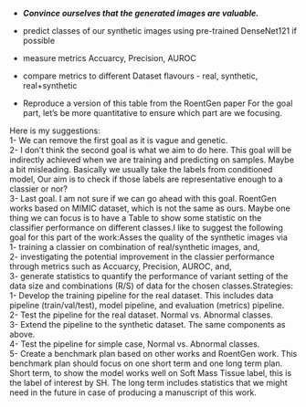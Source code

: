 -   _**Convince ourselves that the generated images are valuable.**_
    
-   predict classes of our synthetic images using pre-trained DenseNet121 if possible
    
-   measure metrics Accuarcy, Precision, AUROC
    
-   compare metrics to different Dataset flavours - real, synthetic, real+synthetic
    
-   Reproduce a version of this table from the RoentGen paper
    For the goal part, let’s be more quantitative to ensure which part are we focusing.  

Here is my suggestions:  
1- We can remove the first goal as it is vague and genetic.  
2- I don’t think the second goal is what we aim to do here. This goal will be indirectly achieved when we are training and predicting on samples. Maybe a bit misleading. Basically we usually take the labels from conditioned model, Our aim is to check if those labels are representative enough to a classier or nor?  
3- Last goal. I am not sure if we can go ahead with this goal. RoentGen works based on MIMIC dataset, which is not the same as ours. Maybe one thing we can focus is to have a Table to show some statistic on the classifier performance on different classes.I like to suggest the following goal for this part of the work:Asses the quality of the synthetic images via  
1- training a classier on combination of real/synthetic images, and,  
2- investigating the potential improvement in the classier performance through metrics such as Accuarcy, Precision, AUROC, and,  
3- generate statistics to quantify the performance of variant setting of the data size and combinations (R/S) of data for the chosen classes.Strategies:  
1- Develop the training pipeline for the real dataset. This includes data pipeline (train/val/test), model pipeline, and evaluation (metrics) pipeline.  
2- Test the pipeline for the real dataset. Normal vs. Abnormal classes.  
3- Extend the pipeline to the synthetic dataset. The same components as above.  
4- Test the pipeline for simple case, Normal vs. Abnormal classes.  
5- Create a benchmark plan based on other works and RoentGen work. This benchmark plan should focus on one short term and one long term plan. Short term, to show the model works well on Soft Mass Tissue label, this is the label of interest by SH. The long term includes statistics that we might need in the future in case of producing a manuscript of this work.